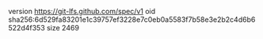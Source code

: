 version https://git-lfs.github.com/spec/v1
oid sha256:6d529fa83201e1c39757ef3228e7c0eb0a5583f7b58e3e2b2c4d6b6522d4f353
size 2469
